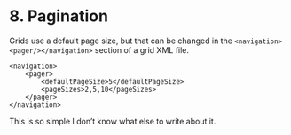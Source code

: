 # 8. Pagination

Grids use a default page size, but that can be changed in the `<navigation><pager/></navigation>` section of a grid XML file.


```markup
<navigation>
    <pager>
        <defaultPageSize>5</defaultPageSize>
        <pageSizes>2,5,10</pageSizes>
    </pager>
</navigation>
```


This is so simple I don’t know what else to write about it.